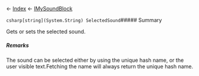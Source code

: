 ← [Index](Api-Index) ← [IMySoundBlock](SpaceEngineers.Game.ModAPI.Ingame.IMySoundBlock)

```csharp[string](System.String) SelectedSound```##### Summary

Gets or sets the selected sound.

##### Remarks

The sound can be selected either by using the unique hash name, or the user visible text.Fetching the name will always return the unique hash name.

